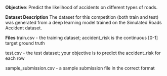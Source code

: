 **Objective**: Predict the likelihood of accidents on different types of roads.

**Dataset Description**
The dataset for this competition (both train and test) was generated from a deep learning model trained on the Simulated Roads Accident dataset. 

**Files**
train.csv - the training dataset; accident_risk is the continuous [0-1] target ground truth

test.csv - the test dataset; your objective is to predict the accident_risk for each row

sample_submission.csv - a sample submission file in the correct format
